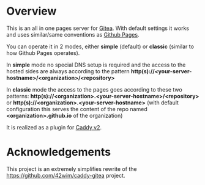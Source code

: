# Overview

This is an all in one pages server for [Gitea](https://gitea.com). With default settings it works and uses similar/same conventions as [Github Pages](https://pages.github.com).

You can operate it in 2 modes, either __simple__ (default) or __classic__ (similar to how Github Pages operates).

In __simple__ mode no special DNS setup is required and the access to the hosted sides are always according to the pattern __http(s)://&lt;your-server-hostname&gt;/&lt;organization&gt;/&lt;repository&gt;__ 

In __classic__ mode the access to the pages goes according to these two patterns: __http(s)://&lt;organization&gt;.&lt;your-server-hostname&gt;/&lt;repository&gt;__ or __http(s)://&lt;organization&gt;.&lt;your-server-hostname&gt;__ (with default configuration this serves the content of the repo named __&lt;organization&gt;.github.io__ of the organization)

It is realized as a plugin for [Caddy v2](https://github.com/caddyserver/caddy).


# Acknowledgements

This project is an extremely simplifies rewrite of the https://github.com/42wim/caddy-gitea project. 